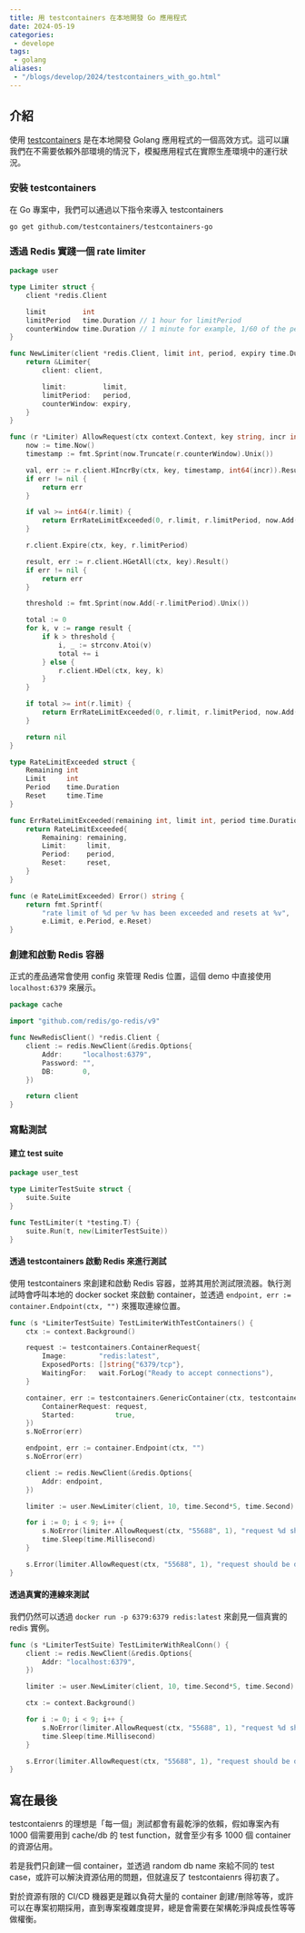 ```yaml
---
title: 用 testcontainers 在本地開發 Go 應用程式
date: 2024-05-19
categories:
 - develope
tags:
 - golang
aliases:
 - "/blogs/develop/2024/testcontainers_with_go.html"
---
```


## 介紹

使用 [testcontainers](https://testcontainers.com/) 是在本地開發 Golang 應用程式的一個高效方式。這可以讓我們在不需要依賴外部環境的情況下，模擬應用程式在實際生產環境中的運行狀況。

### 安裝 testcontainers

在 Go 專案中，我們可以通過以下指令來導入 testcontainers

```shell
go get github.com/testcontainers/testcontainers-go
```

### 透過 Redis 實踐一個 rate limiter

```go
package user

type Limiter struct {
    client *redis.Client

    limit         int
    limitPeriod   time.Duration // 1 hour for limitPeriod
    counterWindow time.Duration // 1 minute for example, 1/60 of the period
}

func NewLimiter(client *redis.Client, limit int, period, expiry time.Duration) *Limiter {
    return &Limiter{
        client: client,

        limit:         limit,
        limitPeriod:   period,
        counterWindow: expiry,
    }
}

func (r *Limiter) AllowRequest(ctx context.Context, key string, incr int) error {
    now := time.Now()
    timestamp := fmt.Sprint(now.Truncate(r.counterWindow).Unix())

    val, err := r.client.HIncrBy(ctx, key, timestamp, int64(incr)).Result()
    if err != nil {
        return err
    }

    if val >= int64(r.limit) {
        return ErrRateLimitExceeded(0, r.limit, r.limitPeriod, now.Add(r.limitPeriod))
    }

    r.client.Expire(ctx, key, r.limitPeriod)

    result, err := r.client.HGetAll(ctx, key).Result()
    if err != nil {
        return err
    }

    threshold := fmt.Sprint(now.Add(-r.limitPeriod).Unix())

    total := 0
    for k, v := range result {
        if k > threshold {
            i, _ := strconv.Atoi(v)
            total += i
        } else {
            r.client.HDel(ctx, key, k)
        }
    }

    if total >= int(r.limit) {
        return ErrRateLimitExceeded(0, r.limit, r.limitPeriod, now.Add(r.limitPeriod))
    }

    return nil
}

type RateLimitExceeded struct {
    Remaining int
    Limit     int
    Period    time.Duration
    Reset     time.Time
}

func ErrRateLimitExceeded(remaining int, limit int, period time.Duration, reset time.Time) error {
    return RateLimitExceeded{
        Remaining: remaining,
        Limit:     limit,
        Period:    period,
        Reset:     reset,
    }
}

func (e RateLimitExceeded) Error() string {
    return fmt.Sprintf(
        "rate limit of %d per %v has been exceeded and resets at %v",
        e.Limit, e.Period, e.Reset)
}
```

### 創建和啟動 Redis 容器

正式的產品通常會使用 config 來管理 Redis 位置，這個 demo 中直接使用 `localhost:6379` 來展示。

```go
package cache

import "github.com/redis/go-redis/v9"

func NewRedisClient() *redis.Client {
    client := redis.NewClient(&redis.Options{
        Addr:     "localhost:6379",
        Password: "",
        DB:       0,
    })

    return client
}
```

### 寫點測試

#### 建立 test suite

```go
package user_test

type LimiterTestSuite struct {
    suite.Suite
}

func TestLimiter(t *testing.T) {
    suite.Run(t, new(LimiterTestSuite))
}
```

#### 透過 testcontainers 啟動 Redis 來進行測試

使用 testcontainers 來創建和啟動 Redis 容器，並將其用於測試限流器。執行測試時會呼叫本地的 docker socket 來啟動 container，並透過 `endpoint, err := container.Endpoint(ctx, "")` 來獲取連線位置。

```go
func (s *LimiterTestSuite) TestLimiterWithTestContainers() {
    ctx := context.Background()

    request := testcontainers.ContainerRequest{
        Image:        "redis:latest",
        ExposedPorts: []string{"6379/tcp"},
        WaitingFor:   wait.ForLog("Ready to accept connections"),
    }

    container, err := testcontainers.GenericContainer(ctx, testcontainers.GenericContainerRequest{
        ContainerRequest: request,
        Started:          true,
    })
    s.NoError(err)

    endpoint, err := container.Endpoint(ctx, "")
    s.NoError(err)

    client := redis.NewClient(&redis.Options{
        Addr: endpoint,
    })

    limiter := user.NewLimiter(client, 10, time.Second*5, time.Second)

    for i := 0; i < 9; i++ {
        s.NoError(limiter.AllowRequest(ctx, "55688", 1), "request %d should be allowed", i+1)
        time.Sleep(time.Millisecond)
    }

    s.Error(limiter.AllowRequest(ctx, "55688", 1), "request should be denied")
}
```

#### 透過真實的連線來測試

我們仍然可以透過 `docker run -p 6379:6379 redis:latest` 來創見一個真實的 redis 實例。

```go
func (s *LimiterTestSuite) TestLimiterWithRealConn() {
    client := redis.NewClient(&redis.Options{
        Addr: "localhost:6379",
    })

    limiter := user.NewLimiter(client, 10, time.Second*5, time.Second)

    ctx := context.Background()

    for i := 0; i < 9; i++ {
        s.NoError(limiter.AllowRequest(ctx, "55688", 1), "request %d should be allowed", i+1)
        time.Sleep(time.Millisecond)
    }

    s.Error(limiter.AllowRequest(ctx, "55688", 1), "request should be denied")
}
```

## 寫在最後

testcontaienrs 的理想是「每一個」測試都會有最乾淨的依賴，假如專案內有 1000 個需要用到 cache/db 的 test function，就會至少有多 1000 個 container 的資源佔用。

若是我們只創建一個 container，並透過 random db name 來給不同的 test case，或許可以解決資源佔用的問題，但就違反了 testcontaienrs 得初衷了。

對於資源有限的 CI/CD 機器更是難以負荷大量的 container 創建/刪除等等，或許可以在專案初期採用，直到專案複雜度提昇，總是會需要在架構乾淨與成長性等等做權衡。
